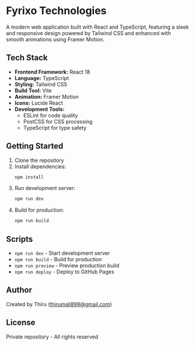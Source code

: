 # Fyrixo Technologies

A modern web application built with React and TypeScript, featuring a sleek and responsive design powered by Tailwind CSS and enhanced with smooth animations using Framer Motion.

## Tech Stack

- **Frontend Framework:** React 18
- **Language:** TypeScript
- **Styling:** Tailwind CSS
- **Build Tool:** Vite
- **Animation:** Framer Motion
- **Icons:** Lucide React
- **Development Tools:**
  - ESLint for code quality
  - PostCSS for CSS processing
  - TypeScript for type safety

## Getting Started

1. Clone the repository
2. Install dependencies:
   ```bash
   npm install
   ```
3. Run development server:
   ```bash
   npm run dev
   ```
4. Build for production:
   ```bash
   npm run build
   ```

## Scripts

- `npm run dev` - Start development server
- `npm run build` - Build for production
- `npm run preview` - Preview production build
- `npm run deploy` - Deploy to GitHub Pages

## Author

Created by Thiru (thirumali899@gmail.com)

## License

Private repository - All rights reserved